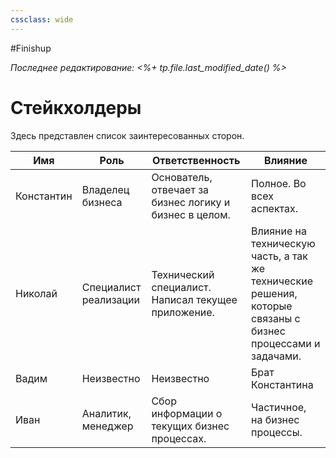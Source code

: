 ```yaml
---
cssclass: wide
---
```


#Finishup


*Последнее редактирование: <%+ tp.file.last_modified_date() %>*


# Стейкхолдеры

Здесь представлен список заинтересованных сторон. 

| Имя        | Роль                  | Ответственность                                          | Влияние                                                                                                     |
| ---------- | --------------------- | -------------------------------------------------------- | ----------------------------------------------------------------------------------------------------------- |
| Константин | Владелец бизнеса      | Основатель, отвечает за бизнес логику  и бизнес в целом. | Полное. Во всех аспектах.                                                                                   |
| Николай    | Специалист реализации | Технический специалист. Написал текущее приложение.      | Влияние на техническую часть, а так же технические решения, которые связаны с бизнес процессами и задачами. |
| Вадим      | Неизвестно            | Неизвестно                                               | Брат Константина                                                                                            |
| Иван       | Аналитик, менеджер    | Сбор информации о текущих бизнес процессах.              | Частичное, на бизнес процессы.                                                                              |
